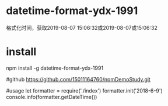 # datetime-format-ydx-1991
格式化时间，获取2019-08-07 15:06:32或2019-08-07或15:06:32

# install
npm install -g datetime-format-ydx-1991

#github
https://github.com/15011164760/npmDemoStudy.git

#usage
let formatter = require('./index')
formatter.init('2018-6-9')
console.info(formatter.getDateTime())